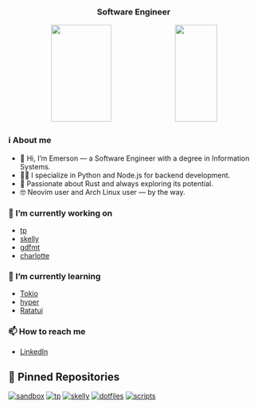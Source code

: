 <!--
<div align="center">
  <img height="350" alt="image" src="https://github.com/user-attachments/assets/565f92ec-074d-4da7-a41a-19a80a3cc926" />
</div>
-->

<h3 align="center">
  Software Engineer
</h3>

<div align="center">  
  <img width="49%" height="195px" src="https://github-readme-stats.vercel.app/api?username=emersonmx&theme=onedark&show_icons=true&bg_color=00000000&hide_border=true" /> 
  <img width="41%" height="195px" src="https://github-readme-stats.vercel.app/api/top-langs/?username=emersonmx&theme=onedark&show_icons=true&layout=compact&hide=css&bg_color=00000000&hide_border=true" />
</div>

### ℹ️ About me

- 👋 Hi, I’m Emerson — a Software Engineer with a degree in Information Systems.
- 👨‍💻 I specialize in Python and Node.js for backend development.
- 🦀 Passionate about Rust and always exploring its potential.
- 🤓 Neovim user and Arch Linux user — by the way.

### 🔭 I’m currently working on

- [tp](https://github.com/emersonmx/tp)
- [skelly](https://github.com/emersonmx/skelly)
- [gdfmt](https://github.com/emersonmx/gdfmt)
- [charlotte](https://github.com/emersonmx/charlotte)

### 🌱 I’m currently learning

- [Tokio](https://tokio.rs/)
- [hyper](http://hyper.rs/)
- [Ratatui](https://ratatui.rs/)

### 📫 How to reach me

- [LinkedIn](https://www.linkedin.com/in/emersonmx/)

## 📌 Pinned Repositories

[![sandbox](https://github-readme-stats.vercel.app/api/pin/?username=emersonmx&repo=sandbox&theme=onedeark&bg_color=00000000&hide_border=true)](https://github.com/emersonmx/sandbox)
[![tp](https://github-readme-stats.vercel.app/api/pin/?username=emersonmx&repo=tp&bg_color=00000000&hide_border=true)](https://github.com/emersonmx/tp)
[![skelly](https://github-readme-stats.vercel.app/api/pin/?username=emersonmx&repo=skelly&bg_color=00000000&hide_border=true)](https://github.com/emersonmx/skelly)
[![dotfiles](https://github-readme-stats.vercel.app/api/pin/?username=emersonmx&repo=dotfiles&bg_color=00000000&hide_border=true)](https://github.com/emersonmx/dotfiles)
[![scripts](https://github-readme-stats.vercel.app/api/pin/?username=emersonmx&repo=scripts&bg_color=00000000&hide_border=true)](https://github.com/emersonmx/scripts)

<!--
**emersonmx/emersonmx** is a ✨ _special_ ✨ repository because its `README.md` (this file) appears on your GitHub profile.

Here are some ideas to get you started:

- 🔭 I’m currently working on ...
- 🌱 I’m currently learning ...
- 👯 I’m looking to collaborate on ...
- 🤔 I’m looking for help with ...
- 💬 Ask me about ...
- 📫 How to reach me: ...
- 😄 Pronouns: ...
- ⚡ Fun fact: ...
-->
